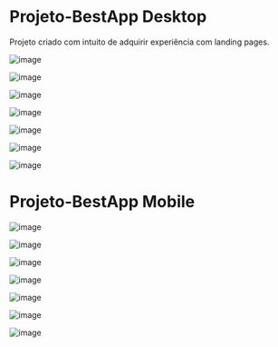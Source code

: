 # Projeto-BestApp Desktop
<p>
Projeto criado com intuito de adquirir experiência com landing pages.
</p>

![image](https://user-images.githubusercontent.com/111307324/189724873-a547319f-6be0-4abb-aea0-6f29878672ca.png)

![image](https://user-images.githubusercontent.com/111307324/189725040-78b381e3-1516-4ca0-b23b-037efa78d600.png)

![image](https://user-images.githubusercontent.com/111307324/189725131-fa7a56bc-8bea-4c81-806b-bc7c2f80842f.png)

![image](https://user-images.githubusercontent.com/111307324/189725312-2764de57-1108-46f8-8d7e-f75d1c536716.png)

![image](https://user-images.githubusercontent.com/111307324/189725973-f9b99bbd-5ba9-462f-9027-3a2216058f73.png)

![image](https://user-images.githubusercontent.com/111307324/189725692-13052723-1a48-40a9-bcc8-9b5deb7a1b03.png)

![image](https://user-images.githubusercontent.com/111307324/189725735-998cc9b1-d22b-4d26-8d6d-989dc1443ca7.png)


# Projeto-BestApp Mobile

![image](https://user-images.githubusercontent.com/111307324/189726327-f433c02c-181e-4ad3-a90a-4e3daadd80e9.png)

![image](https://user-images.githubusercontent.com/111307324/189726387-a523c0b6-1854-4bb4-98ce-d9455f02c552.png)

![image](https://user-images.githubusercontent.com/111307324/189726419-6852b2b7-7ba8-4633-8e4c-f91097905382.png)

![image](https://user-images.githubusercontent.com/111307324/189726561-25e6ac7c-328d-4bbe-a76d-f5abc195cfc8.png)

![image](https://user-images.githubusercontent.com/111307324/189726601-d7adec68-0705-4630-818a-0e5b7cfe3d02.png)

![image](https://user-images.githubusercontent.com/111307324/189726642-24972c66-3d17-4f13-a16a-472128b389d0.png)

![image](https://user-images.githubusercontent.com/111307324/189726686-b32c3d3f-96d1-4504-84fe-b072753ad371.png)
